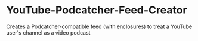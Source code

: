 YouTube-Podcatcher-Feed-Creator
===============================

Creates a Podcatcher-compatible feed (with enclosures) to treat a YouTube user's channel as a video podcast
